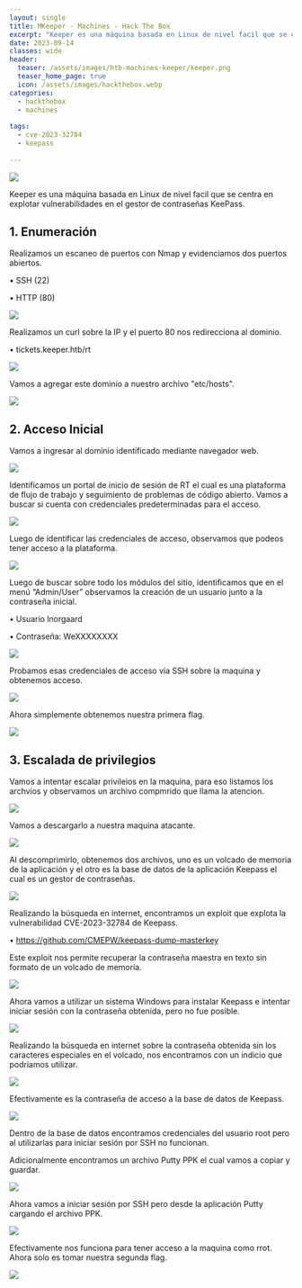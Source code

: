 ```yaml
---
layout: single
title: MKeeper - Machines - Hack The Box
excerpt: "Keeper es una máquina basada en Linux de nivel facil que se centra en explotar vulnerabilidades en el gestor de contraseñas KeePass."
date: 2023-09-14
classes: wide
header:
  teaser: /assets/images/htb-machines-keeper/keeper.png
  teaser_home_page: true
  icon: /assets/images/hackthebox.webp
categories:
  - hackthebox
  - machines
 
tags:  
  - cve-2023-32784 
  - keepass
    
---
```


![](/assets/images/htb-machines-keeper/keeper.png)

Keeper es una máquina basada en Linux de nivel facil que se centra en explotar vulnerabilidades en el gestor de contraseñas KeePass.

## 1. Enumeración 

Realizamos un escaneo de puertos con Nmap y evidenciamos dos puertos abiertos.

•	SSH (22)

•	HTTP (80)

![](/assets/images/htb-machines-keeper/keeper2.png)

Realizamos un curl sobre la IP y el puerto 80 nos redirecciona al dominio.

•	tickets.keeper.htb/rt

![](/assets/images/htb-machines-keeper/keeper3.png)

Vamos a agregar este dominio a nuestro archivo "etc/hosts".

![](/assets/images/htb-machines-keeper/keeper4.png)

## 2.	Acceso Inicial

Vamos a ingresar al dominio identificado mediante navegador web.

![](/assets/images/htb-machines-keeper/keeper5.png)

Identificamos un portal de inicio de sesión de RT el cual es una plataforma de flujo de trabajo y seguimiento de problemas de código abierto. Vamos a buscar si cuenta con credenciales predeterminadas para el acceso.

![](/assets/images/htb-machines-keeper/keeper6.png)

Luego de identificar las credenciales de acceso, observamos que podeos tener acceso a la plataforma.

![](/assets/images/htb-machines-keeper/keeper7.png)

Luego de buscar sobre todo los módulos del sitio, identificamos que en el menú “Admin/User” observamos la creación de un usuario junto a la contraseña inicial.

•	Usuario lnorgaard

•	Contraseña: WeXXXXXXXX

![](/assets/images/htb-machines-keeper/keeper8.png)

Probamos esas credenciales de acceso vía SSH sobre la maquina y obtenemos acceso.

![](/assets/images/htb-machines-keeper/keeper9.png)

Ahora simplemente obtenemos nuestra primera flag.

![](/assets/images/htb-machines-keeper/keeper10.png)

## 3. Escalada de privilegios

Vamos a intentar escalar privileios en la maquina, para eso listamos los archvios y observamos un archivo compmrido que llama la atencion. 

![](/assets/images/htb-machines-keeper/keeper11.png)

Vamos a descargarlo a nuestra maquina atacante.

![](/assets/images/htb-machines-keeper/keeper12.png)

Al descomprimirlo, obtenemos dos archivos, uno es un volcado de memoria de la aplicación y el otro es la base de datos de la aplicación Keepass el cual es un gestor de contraseñas.

![](/assets/images/htb-machines-keeper/keeper13.png)

Realizando la búsqueda en internet, encontramos un exploit que explota la vulnerabilidad CVE-2023-32784 de Keepass.

•	https://github.com/CMEPW/keepass-dump-masterkey

Este exploit nos permite recuperar la contraseña maestra en texto sin formato de un volcado de memoria.

![](/assets/images/htb-machines-keeper/keeper14.png)

Ahora vamos a utilizar un sistema Windows para instalar Keepass e intentar iniciar sesión con la contraseña obtenida, pero no fue posible.

![](/assets/images/htb-machines-keeper/keeper14.1.png)

Realizando la búsqueda en internet sobre la contraseña obtenida sin los caracteres especiales en el volcado, nos encontramos con un indicio que podríamos utilizar.

![](/assets/images/htb-machines-keeper/keeper15.png)

Efectivamente es la contraseña de acceso a la base de datos de Keepass.

![](/assets/images/htb-machines-keeper/keeper16.png)

Dentro de la base de datos encontramos credenciales del usuario root pero al utilizarlas para iniciar sesión por SSH no funcionan.

Adicionalmente encontramos un archivo Putty PPK el cual vamos a copiar y guardar.

![](/assets/images/htb-machines-keeper/keeper17.png)

Ahora vamos a iniciar sesión por SSH pero desde la aplicación Putty cargando el archivo PPK.

![](/assets/images/htb-machines-keeper/keeper18.png)

Efectivamente nos funciona para tener acceso a la maquina como rrot. Ahora solo es tomar nuestra segunda flag.

![](/assets/images/htb-machines-keeper/keeper19.png)

